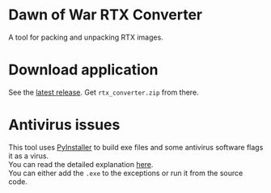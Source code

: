 # Dawn of War RTX Converter
A tool for packing and unpacking RTX images.

# Download application
See the [latest release](https://github.com/amorgun/dow_utils/releases/tag/RC0.1).
Get `rtx_converter.zip` from there.

# Antivirus issues
This tool uses [PyInstaller](https://github.com/pyinstaller/pyinstaller/tree/develop) to build exe files and some antivirus software flags it as a virus.  
You can read the detailed explanation [here](https://github.com/pyinstaller/pyinstaller/blob/develop/.github/ISSUE_TEMPLATE/antivirus.md).  
You can either add the `.exe` to the exceptions or run it from the source code.